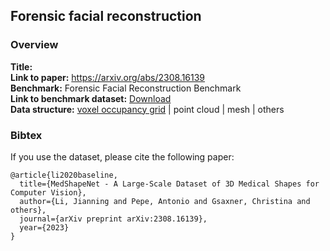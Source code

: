 
## Forensic facial reconstruction


### Overview

**Title:** <br> 
**Link to paper:** https://arxiv.org/abs/2308.16139 <br> 
**Benchmark:** Forensic Facial Reconstruction Benchmark<br>
**Link to benchmark dataset:**  [Download](https://uni-duisburg-essen.sciebo.de/s/Oz8QmrAUNSPpzub) <br> 
**Data structure:** <ins>voxel occupancy grid</ins> | point cloud | mesh | others <br>

























### Bibtex
If you use the dataset, please cite the following paper:

```
@article{li2020baseline,
  title={MedShapeNet - A Large-Scale Dataset of 3D Medical Shapes for Computer Vision},
  author={Li, Jianning and Pepe, Antonio and Gsaxner, Christina and others},
  journal={arXiv preprint arXiv:2308.16139},
  year={2023}
}
```
